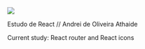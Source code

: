 <img src="https://img.shields.io/badge/study-javascript-yellow">

Estudo de React // Andrei de Oliveira Athaide


Current study: React router and React icons

<span class="fa-solid fa-python"></span>

